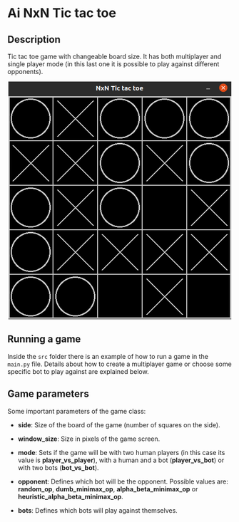 # Ai NxN Tic tac toe
## Description
Tic tac toe game with changeable board size. It has both multiplayer and single player mode (in this last one it is possible to play against different opponents).


<p align="center">
  <img src="https://github.com/Pauloguilhermepp/AI_NxN_tic_tac_toe/blob/main/Imgs/tictactoe_img.png?">
</p>

## Running a game
Inside the `src` folder there is an example of how to run a game in the `main.py` file. Details about how to create a multiplayer game or choose some specific bot to play against are explained below.

## Game parameters
Some important parameters of the game class:

* **side**: Size of the board of the game (number of squares on the side). 

* **window_size**: Size in pixels of the game screen.

* **mode**: Sets if the game will be with two human players (in this case its value is **player_vs_player**), with a human and a bot (**player_vs_bot**) or with two bots (**bot_vs_bot**).

* **opponent**: Defines which bot will be the opponent. Possible values are: **random_op**, **dumb_minimax_op**, **alpha_beta_minimax_op** or **heuristic_alpha_beta_minimax_op**.

* **bots**: Defines which bots will play against themselves.